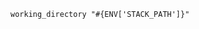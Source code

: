 <!-- usedin: [ _includes/_inlines/Deployment/common/env-vars] - layout:code post: env-vars_using-environment-variables -->

```
working_directory "#{ENV['STACK_PATH']}"
```
